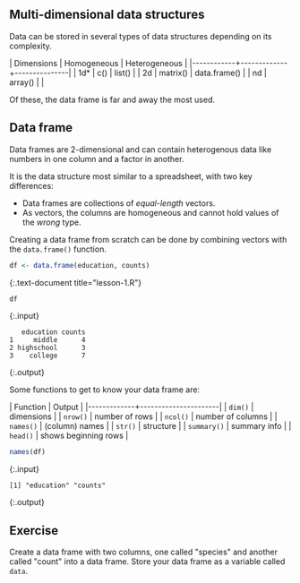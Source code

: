 ---
---

## Multi-dimensional data structures

Data can be stored in several types of data structures depending on its complexity. 

| Dimensions | Homogeneous | Heterogeneous |
|------------+-------------+---------------|
| 1d*        | c()         | list()        |
| 2d         | matrix()    | data.frame()  |
| nd         | array()     |               |

Of these, the data frame is far and away the most used.

<!--split-->

## Data frame

Data frames are 2-dimensional and can contain heterogenous data like numbers in one column and a factor in another.

It is the data structure most similar to a spreadsheet, with two key differences:

- Data frames are collections of *equal-length* vectors.
- As vectors, the columns are homogeneous and cannot hold values of the *wrong* type.

<!--split-->

Creating a data frame from scratch can be done by combining vectors with the `data.frame()` function.


~~~r
df <- data.frame(education, counts)
~~~
{:.text-document title="lesson-1.R"}


~~~r
df
~~~
{:.input}

~~~
   education counts
1     middle      4
2 highschool      3
3    college      7
~~~
{:.output}

<!--split-->

Some functions to get to know your data frame are:

| Function    | Output               |
|-------------+----------------------|
| `dim()`     | dimensions           |
| `nrow()`    | number of rows       |
| `ncol()`    | number of columns    |
| `names()`   | (column) names       |
| `str()`     | structure            |
| `summary()` | summary info         |
| `head()`    | shows beginning rows |


~~~r
names(df)
~~~
{:.input}

~~~
[1] "education" "counts"   
~~~
{:.output}

<!--split-->

## Exercise

Create a data frame with two columns, one called "species" and another called "count" into a data frame. Store your data frame as a variable called `data`.
